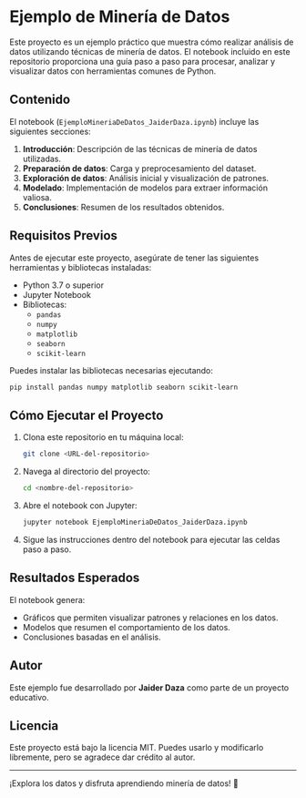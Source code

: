 
# Ejemplo de Minería de Datos

Este proyecto es un ejemplo práctico que muestra cómo realizar análisis de datos utilizando técnicas de minería de datos. El notebook incluido en este repositorio proporciona una guía paso a paso para procesar, analizar y visualizar datos con herramientas comunes de Python.

## Contenido

El notebook (`EjemploMineriaDeDatos_JaiderDaza.ipynb`) incluye las siguientes secciones:

1. **Introducción**: Descripción de las técnicas de minería de datos utilizadas.
2. **Preparación de datos**: Carga y preprocesamiento del dataset.
3. **Exploración de datos**: Análisis inicial y visualización de patrones.
4. **Modelado**: Implementación de modelos para extraer información valiosa.
5. **Conclusiones**: Resumen de los resultados obtenidos.

## Requisitos Previos

Antes de ejecutar este proyecto, asegúrate de tener las siguientes herramientas y bibliotecas instaladas:

- Python 3.7 o superior
- Jupyter Notebook
- Bibliotecas:
  - `pandas`
  - `numpy`
  - `matplotlib`
  - `seaborn`
  - `scikit-learn`

Puedes instalar las bibliotecas necesarias ejecutando:

```bash
pip install pandas numpy matplotlib seaborn scikit-learn
```

## Cómo Ejecutar el Proyecto

1. Clona este repositorio en tu máquina local:

   ```bash
   git clone <URL-del-repositorio>
   ```

2. Navega al directorio del proyecto:

   ```bash
   cd <nombre-del-repositorio>
   ```

3. Abre el notebook con Jupyter:

   ```bash
   jupyter notebook EjemploMineriaDeDatos_JaiderDaza.ipynb
   ```

4. Sigue las instrucciones dentro del notebook para ejecutar las celdas paso a paso.

## Resultados Esperados

El notebook genera:
- Gráficos que permiten visualizar patrones y relaciones en los datos.
- Modelos que resumen el comportamiento de los datos.
- Conclusiones basadas en el análisis.

## Autor

Este ejemplo fue desarrollado por **Jaider Daza** como parte de un proyecto educativo.

## Licencia

Este proyecto está bajo la licencia MIT. Puedes usarlo y modificarlo libremente, pero se agradece dar crédito al autor.

---

¡Explora los datos y disfruta aprendiendo minería de datos! 🚀
